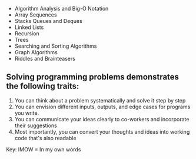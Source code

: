 -   Algorithm Analysis and Big-O Notation
-   Array Sequences
-   Stacks Queues and Deques
-   Linked Lists
-   Recursion
-   Trees
-   Searching and Sorting Algorithms
-   Graph Algorithms
-   Riddles and Brainteasers

## Solving programming problems demonstrates the following traits:

1. You can think about a problem systematically and solve it step by step
2. You can envision different inputs, outputs, and edge cases for programs you write.
3. You can communicate your ideas clearly to co-workers and incorporate their suggestions
4. Most importantly, you can convert your thoughts and ideas into working code that's also readable

Key:
IMOW = In my own words
